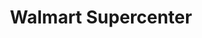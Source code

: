 ---
title: "Walmart Supercenter"
url: /el-paso/walmart-supercenter-gateway-boulevard-west/
shop: supermarket
---